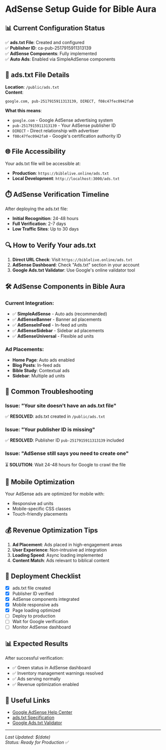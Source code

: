 # AdSense Setup Guide for Bible Aura

## 📊 Current Configuration Status

✅ **ads.txt File**: Created and configured  
✅ **Publisher ID**: ca-pub-2517915911313139  
✅ **AdSense Components**: Fully implemented  
✅ **Auto Ads**: Enabled via SimpleAdSense components  

## 🔧 ads.txt File Details

**Location**: `/public/ads.txt`  
**Content**: 
```
google.com, pub-2517915911313139, DIRECT, f08c47fec0942fa0
```

**What this means**:
- `google.com` - Google AdSense advertising system
- `pub-2517915911313139` - Your AdSense publisher ID
- `DIRECT` - Direct relationship with advertiser
- `f08c47fec0942fa0` - Google's certification authority ID

## 🌐 File Accessibility

Your ads.txt file will be accessible at:
- **Production**: `https://biblelive.online/ads.txt`
- **Local Development**: `http://localhost:3000/ads.txt`

## ⏱️ AdSense Verification Timeline

After deploying the ads.txt file:
- **Initial Recognition**: 24-48 hours
- **Full Verification**: 2-7 days
- **Low Traffic Sites**: Up to 30 days

## 🔍 How to Verify Your ads.txt

1. **Direct URL Check**: Visit `https://biblelive.online/ads.txt`
2. **AdSense Dashboard**: Check "Ads.txt" section in your account
3. **Google Ads.txt Validator**: Use Google's online validator tool

## 🛠️ AdSense Components in Bible Aura

### Current Integration:
- ✅ **SimpleAdSense** - Auto ads (recommended)
- ✅ **AdSenseBanner** - Banner ad placements
- ✅ **AdSenseInFeed** - In-feed ad units
- ✅ **AdSenseSidebar** - Sidebar ad placements
- ✅ **AdSenseUniversal** - Flexible ad units

### Ad Placements:
- **Home Page**: Auto ads enabled
- **Blog Posts**: In-feed ads
- **Bible Study**: Contextual ads
- **Sidebar**: Multiple ad units

## 🔧 Common Troubleshooting

### Issue: "Your site doesn't have an ads.txt file"
✅ **RESOLVED**: ads.txt created in `/public/ads.txt`

### Issue: "Your publisher ID is missing"  
✅ **RESOLVED**: Publisher ID `pub-2517915911313139` included

### Issue: "AdSense still says you need to create one"
⏳ **SOLUTION**: Wait 24-48 hours for Google to crawl the file

## 📱 Mobile Optimization

Your AdSense ads are optimized for mobile with:
- Responsive ad units
- Mobile-specific CSS classes
- Touch-friendly placements

## 💰 Revenue Optimization Tips

1. **Ad Placement**: Ads placed in high-engagement areas
2. **User Experience**: Non-intrusive ad integration
3. **Loading Speed**: Async loading implemented
4. **Content Match**: Ads relevant to biblical content

## 🚀 Deployment Checklist

- [x] ads.txt file created
- [x] Publisher ID verified
- [x] AdSense components integrated
- [x] Mobile responsive ads
- [x] Page loading optimized
- [ ] Deploy to production
- [ ] Wait for Google verification
- [ ] Monitor AdSense dashboard

## 📊 Expected Results

After successful verification:
- ✅ Green status in AdSense dashboard
- ✅ Inventory management warnings resolved
- ✅ Ads serving normally
- ✅ Revenue optimization enabled

## 🔗 Useful Links

- [Google AdSense Help Center](https://support.google.com/adsense)
- [ads.txt Specification](https://iabtechlab.com/ads-txt/)
- [Google Ads.txt Validator](https://adstxt.guru/)

---

*Last Updated: $(date)*  
*Status: Ready for Production* ✅ 